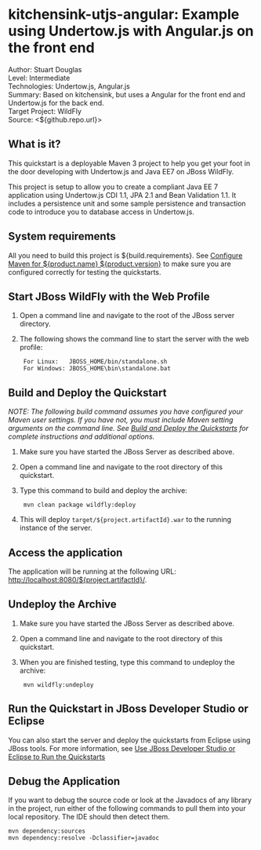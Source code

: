 kitchensink-utjs-angular: Example using Undertow.js with Angular.js on the front end
====================================================================================
Author: Stuart Douglas  
Level: Intermediate  
Technologies: Undertow.js, Angular.js  
Summary: Based on kitchensink, but uses a Angular for the front end and Undertow.js for the back end.  
Target Project: WildFly  
Source: <${github.repo.url}>

What is it?
-----------

This quickstart is a deployable Maven 3 project to help you get your foot in the door developing with Undertow.js and Java EE7 on JBoss WildFly.

This project is setup to allow you to create a compliant Java EE 7 application using Undertow.js CDI 1.1, JPA 2.1 and Bean Validation 1.1. It includes a persistence unit and some sample persistence and transaction code to introduce you to database access in Undertow.js.

## System requirements

All you need to build this project is ${build.requirements}. See [Configure Maven for ${product.name} ${product.version}](https://github.com/jboss-developer/jboss-developer-shared-resources/blob/master/guides/CONFIGURE_MAVEN_JBOSS_EAP7.md#configure-maven-to-build-and-deploy-the-quickstarts) to make sure you are configured correctly for testing the quickstarts.



## Start JBoss WildFly with the Web Profile

1. Open a command line and navigate to the root of the JBoss server directory.
2. The following shows the command line to start the server with the web profile:

        For Linux:   JBOSS_HOME/bin/standalone.sh
        For Windows: JBOSS_HOME\bin\standalone.bat

 
## Build and Deploy the Quickstart

_NOTE: The following build command assumes you have configured your Maven user settings. If you have not, you must include Maven setting arguments on the command line. See [Build and Deploy the Quickstarts](https://github.com/jboss-developer/jboss-eap-quickstarts#build-and-deploy-the-quickstarts) for complete instructions and additional options._

1. Make sure you have started the JBoss Server as described above.
2. Open a command line and navigate to the root directory of this quickstart.
3. Type this command to build and deploy the archive:

        mvn clean package wildfly:deploy

4. This will deploy `target/${project.artifactId}.war` to the running instance of the server.
 

Access the application 
---------------------

The application will be running at the following URL: <http://localhost:8080/${project.artifactId}/>.


Undeploy the Archive
--------------------

1. Make sure you have started the JBoss Server as described above.
2. Open a command line and navigate to the root directory of this quickstart.
3. When you are finished testing, type this command to undeploy the archive:

        mvn wildfly:undeploy


Run the Quickstart in JBoss Developer Studio or Eclipse
-------------------------------------
You can also start the server and deploy the quickstarts from Eclipse using JBoss tools. For more information, see [Use JBoss Developer Studio or Eclipse to Run the Quickstarts](https://github.com/jboss-developer/jboss-developer-shared-resources/blob/master/guides/USE_JBDS.md) 


Debug the Application
------------------------------------

If you want to debug the source code or look at the Javadocs of any library in the project, run either of the following commands to pull them into your local repository. The IDE should then detect them.

    mvn dependency:sources
    mvn dependency:resolve -Dclassifier=javadoc
